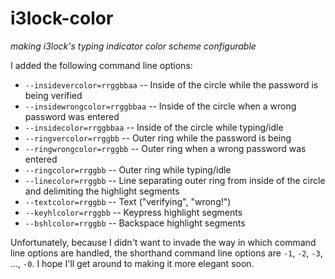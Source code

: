 i3lock-color
============

*making i3lock's typing indicator color scheme configurable*

I added the following command line options:
* `--insidevercolor=rrggbbaa` -- Inside of the circle while the password is being verified
* `--insidewrongcolor=rrggbbaa` -- Inside of the circle when a wrong password was entered
* `--insidecolor=rrggbbaa` -- Inside of the circle while typing/idle
* `--ringvercolor=rrggbb` -- Outer ring while the password is being
* `--ringwrongcolor=rrggbb` -- Outer ring when a wrong password was entered
* `--ringcolor=rrggbb` -- Outer ring while typing/idle
* `--linecolor=rrggbb` -- Line separating outer ring from inside of the circle and delimiting the highlight segments
* `--textcolor=rrggbb` -- Text ("verifying", "wrong!")
* `--keyhlcolor=rrggbb` -- Keypress highlight segments
* `--bshlcolor=rrggbb` -- Backspace highlight segments

Unfortunately, because I didn't want to invade the way in which command line options are handled, the shorthand command line options are `-1`, `-2`, `-3`, ..., `-0`. I hope I'll get around to making it more elegant soon.
